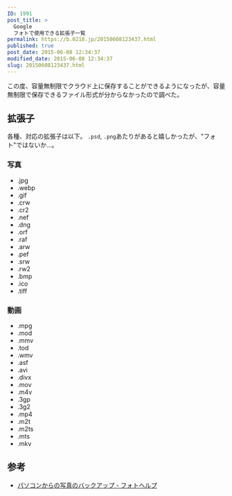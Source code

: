 ```yaml
---
ID: 1991
post_title: >
  Google
  フォトで使用できる拡張子一覧
permalink: https://b.0218.jp/20150608123437.html
published: true
post_date: 2015-06-08 12:34:37
modified_date: 2015-06-08 12:34:37
slug: 20150608123437.html
---
```

この度、容量無制限でクラウド上に保存することができるようになったが、容量無制限で保存できるファイル形式が分からなかったので調べた。
<!--more-->
<h2>拡張子</h2>
各種、対応の拡張子は以下。
<code>.psd</code>, <code>.png</code>あたりがあると嬉しかったが、"フォト"ではないか…。
<h3>写真</h3>
<ul>
	<li>.jpg</li>
	<li>.webp</li>
	<li>.gif</li>
	<li>.crw</li>
	<li>.cr2</li>
	<li>.nef</li>
	<li>.dng</li>
	<li>.orf</li>
	<li>.raf</li>
	<li>.arw</li>
	<li>.pef</li>
	<li>.srw</li>
	<li>.rw2</li>
	<li>.bmp</li>
	<li>.ico</li>
	<li>.tiff</li>
</ul>
<h3>動画</h3>
<ul>
	<li>.mpg</li>
	<li>.mod</li>
	<li>.mmv</li>
	<li>.tod</li>
	<li>.wmv</li>
	<li>.asf</li>
	<li>.avi</li>
	<li>.divx</li>
	<li>.mov</li>
	<li>.m4v</li>
	<li>.3gp</li>
	<li>.3g2</li>
	<li>.mp4</li>
	<li>.m2t</li>
	<li>.m2ts</li>
	<li>.mts</li>
	<li>.mkv</li>
</ul>
<h2>参考</h2>
<ul>
<li><a href="https://support.google.com/photos/answer/6156099?hl=ja" target="_blank">パソコンからの写真のバックアップ - フォトヘルプ</a></li>
</ul>